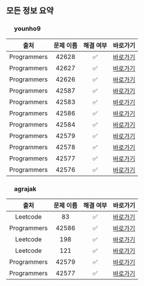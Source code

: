 
## 모든 정보 요약 ##

### <img src="https://avatars2.githubusercontent.com/u/48426991?v=4" height="17px" width="17px"> younho9
| 출처 | 문제 이름 | 해결 여부 | 바로가기 |
| :---: | :---: | :---: | :---: |
| Programmers | 42628  | ✅ | [바로가기](https://github.com/five-per-week/algorithms/pull/36) |
| Programmers | 42627  | ✅ | [바로가기](https://github.com/five-per-week/algorithms/pull/35) |
| Programmers | 42626  | ✅ | [바로가기](https://github.com/five-per-week/algorithms/pull/34) |
| Programmers | 42587  | ✅ | [바로가기](https://github.com/five-per-week/algorithms/pull/29) |
| Programmers | 42583  | ✅ | [바로가기](https://github.com/five-per-week/algorithms/pull/28) |
| Programmers | 42586  | ✅ | [바로가기](https://github.com/five-per-week/algorithms/pull/27) |
| Programmers | 42584  | ✅ | [바로가기](https://github.com/five-per-week/algorithms/pull/24) |
| Programmers | 42579  | ✅ | [바로가기](https://github.com/five-per-week/algorithms/pull/13) |
| Programmers | 42578  | ✅ | [바로가기](https://github.com/five-per-week/algorithms/pull/10) |
| Programmers | 42577  | ✅ | [바로가기](https://github.com/five-per-week/algorithms/pull/9) |
| Programmers | 42576  | ✅ | [바로가기](https://github.com/five-per-week/algorithms/pull/6) |



### <img src="https://avatars2.githubusercontent.com/u/16265376?v=4" height="17px" width="17px"> agrajak
| 출처 | 문제 이름 | 해결 여부 | 바로가기 |
| :---: | :---: | :---: | :---: |
| Leetcode | 83  | ✅ | [바로가기](https://github.com/five-per-week/algorithms/pull/31) |
| Programmers | 42586  | ✅ | [바로가기](https://github.com/five-per-week/algorithms/pull/30) |
| Leetcode | 198  | ✅ | [바로가기](https://github.com/five-per-week/algorithms/pull/23) |
| Leetcode | 121  | ✅ | [바로가기](https://github.com/five-per-week/algorithms/pull/18) |
| Programmers | 42579  | ✅ | [바로가기](https://github.com/five-per-week/algorithms/pull/15) |
| Programmers | 42577  | ✅ | [바로가기](https://github.com/five-per-week/algorithms/pull/14) |

